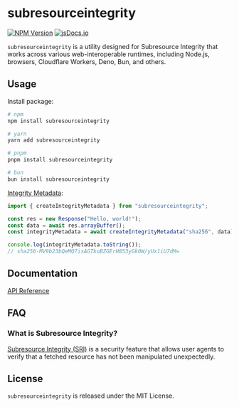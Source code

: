 # subresourceintegrity

[![NPM Version](https://img.shields.io/npm/v/subresourceintegrity)](https://www.npmjs.com/package/subresourceintegrity) [![jsDocs.io](https://img.shields.io/badge/jsDocs.io-reference-blue)](https://www.jsdocs.io/package/subresourceintegrity)

`subresourceintegrity` is a utility designed for Subresource Integrity that works across various web-interoperable runtimes, including Node.js, browsers, Cloudflare Workers, Deno, Bun, and others.

## Usage

Install package:

```sh
# npm
npm install subresourceintegrity

# yarn
yarn add subresourceintegrity

# pnpm
pnpm install subresourceintegrity

# bun
bun install subresourceintegrity
```

[Integrity Metadata](https://www.w3.org/TR/SRI/#integrity-metadata):

```ts
import { createIntegrityMetadata } from "subresourceintegrity";

const res = new Response("Hello, world!");
const data = await res.arrayBuffer();
const integrityMetadata = await createIntegrityMetadata("sha256", data);

console.log(integrityMetadata.toString());
// sha256-MV9b23bQeMQ7isAGTkoBZGErH853yGk0W/yUx1iU7dM=
```

## Documentation

[API Reference](https://www.jsdocs.io/package/subresourceintegrity)

## FAQ

### What is Subresource Integrity?

[Subresource Integrity (SRI)](https://www.w3.org/TR/SRI/) is a security feature that allows user agents to verify that a fetched resource has not been manipulated unexpectedly.

## License

`subresourceintegrity` is released under the MIT License.
